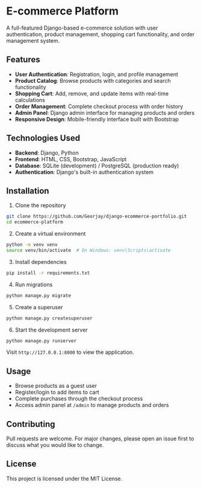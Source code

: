 # E-commerce Platform

A full-featured Django-based e-commerce solution with user authentication, product management, shopping cart functionality, and order management system.

## Features

- **User Authentication**: Registration, login, and profile management
- **Product Catalog**: Browse products with categories and search functionality
- **Shopping Cart**: Add, remove, and update items with real-time calculations
- **Order Management**: Complete checkout process with order history
- **Admin Panel**: Django admin interface for managing products and orders
- **Responsive Design**: Mobile-friendly interface built with Bootstrap

## Technologies Used

- **Backend**: Django, Python
- **Frontend**: HTML, CSS, Bootstrap, JavaScript
- **Database**: SQLite (development) / PostgreSQL (production ready)
- **Authentication**: Django's built-in authentication system

## Installation

1. Clone the repository
```bash
git clone https://github.com/Georjay/django-ecommerce-portfolio.git
cd ecommerce-platform
```

2. Create a virtual environment
```bash
python -m venv venv
source venv/bin/activate  # On Windows: venv\Scripts\activate
```

3. Install dependencies
```bash
pip install -r requirements.txt
```

4. Run migrations
```bash
python manage.py migrate
```

5. Create a superuser
```bash
python manage.py createsuperuser
```

6. Start the development server
```bash
python manage.py runserver
```

Visit `http://127.0.0.1:8000` to view the application.

## Usage

- Browse products as a guest user
- Register/login to add items to cart
- Complete purchases through the checkout process
- Access admin panel at `/admin` to manage products and orders

## Contributing

Pull requests are welcome. For major changes, please open an issue first to discuss what you would like to change.

## License

This project is licensed under the MIT License.
